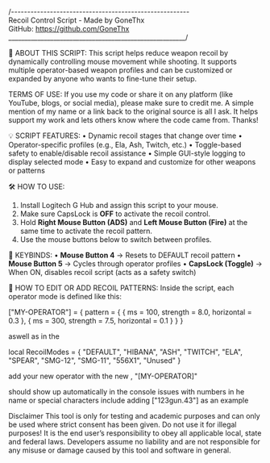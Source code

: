 /-------------------------------------------------------\
        Recoil Control Script - Made by GoneThx           
          GitHub: https://github.com/GoneThx              
\_______________________________________________________/ 

📘 ABOUT THIS SCRIPT:
This script helps reduce weapon recoil by dynamically 
controlling mouse movement while shooting. It supports 
multiple operator-based weapon profiles and can be 
customized or expanded by anyone who wants to fine-tune 
their setup.

TERMS OF USE:
If you use my code or share it on any platform (like YouTube, 
blogs, or social media), please make sure to credit me. A 
simple mention of my name or a link back to the original 
source is all I ask. It helps support my work and lets 
others know where the code came from. Thanks!

💡 SCRIPT FEATURES:
• Dynamic recoil stages that change over time
• Operator-specific profiles (e.g., Ela, Ash, Twitch, etc.)
• Toggle-based safety to enable/disable recoil assistance
• Simple GUI-style logging to display selected mode
• Easy to expand and customize for other weapons or patterns

🛠️ HOW TO USE:
1. Install Logitech G Hub and assign this script to your mouse.
2. Make sure CapsLock is **OFF** to activate the recoil control.
3. Hold **Right Mouse Button (ADS)** and **Left Mouse Button 
(Fire)** at the same time to activate the recoil pattern.
4. Use the mouse buttons below to switch between profiles.

🎯 KEYBINDS:
• **Mouse Button 4** → Resets to DEFAULT recoil pattern
• **Mouse Button 5** → Cycles through operator profiles
• **CapsLock (Toggle)** → When ON, disables recoil script 
(acts as a safety switch)

🧩 HOW TO EDIT OR ADD RECOIL PATTERNS:
Inside the script, each operator mode is defined like this:

["MY-OPERATOR"] = {
    pattern = {
        { ms = 100, strength = 8.0, horizontal = 0.3 },
        { ms = 300, strength = 7.5, horizontal = 0.1 }
    }
}

aswell as in the

local RecoilModes = {
    "DEFAULT", "HIBANA", "ASH", "TWITCH", "ELA",
    "SPEAR", "SMG-12", "SMG-11", "556X1", "Unused"
}

add your new operator with the new , "[MY-OPERATOR]"

should show up automatically in the console issues 
with numbers in he name or special characters 
include adding ["123gun.43"] as an example 

Disclaimer
This tool is only for testing and academic purposes and can only be used where strict consent has been given. Do not use it for illegal purposes! It is the end user’s responsibility to obey all applicable local, state and federal laws. Developers assume no liability and are not responsible for any misuse or damage caused by this tool and software in general.
